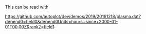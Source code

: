 This can be read with

https://github.com/autoplot/dev/demos/2019/20191218/plasma.dat?depend0=field0&depend0Units=hours+since+2000-01-01T00:00Z&rank2=field1:
